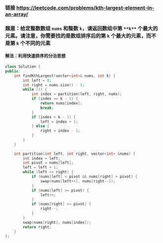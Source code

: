 ### 链接 https://leetcode.com/problems/kth-largest-element-in-an-array/

### 题意：给定整数数组 `nums` 和整数 `k`，请返回数组中第 `**k**` 个最大的元素。请注意，你需要找的是数组排序后的第 `k` 个最大的元素，而不是第 `k` 个不同的元素

#### 解法：利用快速排序的分治思想

```c++
class Solution {
public:
    int findKthLargest(vector<int>& nums, int k) {
        int left = 0;
        int right = nums.size() - 1;
        while (1) {
            int index = partition(left, right, nums);
            if (index == k - 1) {
                return nums[index];
                break;
            }
            if (index < k - 1) {
                left = index + 1;
            } else {
                right = index - 1;
            }
        }        
    }
    
    int partition(int left, int right, vector<int> &nums) {
        int index = left;
        int pivot = nums[left];
        left = left + 1;
        while (left <= right) {
            if (nums[left] < pivot && nums[right] > pivot) {
                swap(nums[left++], nums[right--]);
            }
            if (nums[left] >= pivot) {
                left++;
            }
            if (nums[right] <= pivot) {
                right--;
            }
        }
        swap(nums[right], nums[index]);
        return right;
    }
};
```

